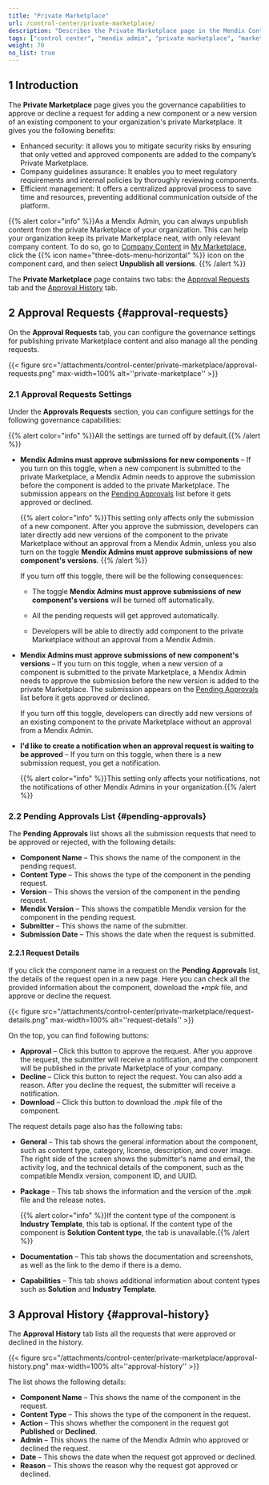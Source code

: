 ```yaml
---
title: "Private Marketplace"
url: /control-center/private-marketplace/
description: "Describes the Private Marketplace page in the Mendix Control Center."
tags: ["control center", "mendix admin", "private marketplace", "marketplace"]
weight: 70
no_list: true
---
```


## 1 Introduction

The **Private Marketplace** page gives you the governance capabilities to approve or decline a request for adding a new component or a new version of an existing component to your organization's private Marketplace. It gives you the following benefits:

* Enhanced security: It allows you to mitigate security risks by ensuring that only vetted and approved components are added to the company’s Private Marketplace.
* Company guidelines assurance: It enables you to meet regulatory requirements and internal policies by thoroughly reviewing components.
* Efficient management: It offers a centralized approval process to save time and resources, preventing additional communication outside of the platform. 

{{% alert color="info" %}}As a Mendix Admin, you can always unpublish content from the private Marketplace of your organization. This can help your organization keep its private Marketplace neat, with only relevant company content. To do so, go to [Company Content](/appstore/overview/my-marketplace/#company-content) in [My Marketplace](https://marketplace.mendix.com/link/mymarketplace), click the {{% icon name="three-dots-menu-horizontal" %}} icon on the component card, and then select **Unpublish all versions**. {{% /alert %}}

The **Private Marketplace** page contains two tabs: the [Approval Requests](#approval-requests) tab and the [Approval History](#approval-history) tab.

## 2 Approval Requests {#approval-requests}

On the **Approval Requests** tab, you can configure the governance settings for publishing private Marketplace content and also manage all the pending requests.

{{< figure src="/attachments/control-center/private-marketplace/approval-requests.png" max-width=100% alt=''private-marketplace''  >}}

### 2.1 Approval Requests Settings

Under the **Approvals Requests** section, you can configure settings for the following governance capabilities:

{{% alert color="info" %}}All the settings are turned off  by default.{{% /alert %}}

* **Mendix Admins must approve submissions for new components** – If you turn on this toggle, when a new component is submitted to the private Marketplace, a Mendix Admin needs to approve the submission before the component is added to the private Marketplace. The submission appears on the [Pending Approvals](#pending-approvals) list before it gets approved or declined.

  {{% alert color="info" %}}This setting only affects only the submission of a new component. After you approve the submission, developers can later directly add new versions of the component to the private Marketplace without an approval from a Mendix Admin, unless you also turn on the toggle **Mendix Admins must approve submissions of new component's versions**. {{% /alert %}}

  If you turn off this toggle, there will be the following consequences:

    * The toggle **Mendix Admins must approve submissions of new component's versions** will be turned off automatically.
    * All the pending requests will get approved automatically.

    * Developers will be able to directly add component to the private Marketplace without an approval from a Mendix Admin.

* **Mendix Admins must approve submissions of new component's versions** – If you turn on this toggle, when a new version of a component is submitted to the private Marketplace, a Mendix Admin needs to approve the submission before the new version is added to the private Marketplace. The submission appears on the [Pending Approvals](#pending-approvals) list before it gets approved or declined.

  If you turn off this toggle, developers can directly add new versions of an existing component to the private Marketplace without an approval from a Mendix Admin.

* **I'd like to create a notification when an approval request is waiting to be approved** – If you turn on this toggle, when there is a new submission request, you get a notification.

  {{% alert color="info" %}}This setting only affects your notifications, not the notifications of other Mendix Admins in your organization.{{% /alert %}}

### 2.2 Pending Approvals List {#pending-approvals}

The **Pending Approvals** list shows all the submission requests that need to be approved or rejected, with the following details:

* **Component Name** – This shows the name of the component in the pending request.
* **Content Type** – This shows the type of the component in the pending request.
* **Version** – This shows the version of the component in the pending request.
* **Mendix Version** – This shows the compatible Mendix version for the component in the pending request.
* **Submitter** – This shows the name of the submitter.
* **Submission Date** – This shows the date when the request is submitted.

#### 2.2.1 Request Details

If you click the component name in a request on the **Pending Approvals** list, the details of the request open in a new page. Here you can check all the provided information about the component, download the *•mpk* file, and approve or decline the request.

{{< figure src="/attachments/control-center/private-marketplace/request-details.png" max-width=100% alt=''request-details''  >}}

On the top, you can find following buttons:

* **Approval** – Click this button to approve the request. After you approve the request, the submitter will receive a notification, and the component will be published in the private Marketplace of your company.
* **Decline** – Click this button to reject the request. You can also add a reason. After you decline the request, the submitter will receive a notification.
* **Download** – Click this button to download the *.mpk* file of the component.

The request details page also has the following tabs:

* **General** – This tab shows the general information about the component, such as content type, category, license, description, and cover image. The right side of the screen shows the submitter's name and email, the activity log, and the technical details of the component, such as the compatible Mendix version, component ID, and UUID.

* **Package** – This tab shows the information and the version of the *.mpk* file and the release notes.

  {{% alert color="info" %}}If the content type of the component is **Industry Template**, this tab is optional. If the content type of the component is **Solution Content type**, the tab is unavailable.{{% /alert %}}

* **Documentation** – This tab shows the documentation and screenshots, as well as the link to the demo if there is a demo.

* **Capabilities** – This tab shows additional information about content types such as **Solution** and **Industry Template**. 

## 3 Approval History {#approval-history}

The **Approval History** tab lists all the requests that were approved or declined in the history.

{{< figure src="/attachments/control-center/private-marketplace/approval-history.png" max-width=100% alt=''approval-history''  >}}

The list shows the following details:

* **Component Name** – This shows the name of the component in the request.
* **Content Type** – This shows the type of the component in the request.
* **Action** – This shows whether the component in the request got **Published** or **Declined**.
* **Admin** – This shows the name of the Mendix Admin who approved or declined the request.
* **Date** – This shows the date when the request got approved or declined.
* **Reason** – This shows the reason why the request got approved or declined.
